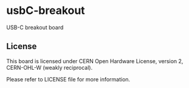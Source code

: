 # usbC-breakout
USB-C breakout board

## License

This board is licensed under CERN Open Hardware License, version 2, CERN-OHL-W (weakly reciprocal). 

Please refer to LICENSE file for more information.
